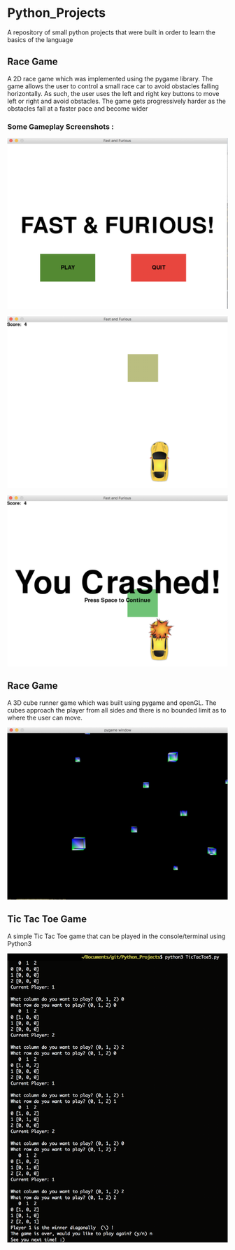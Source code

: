 # Python_Projects
A repository of small python projects that were built in order to learn the basics of the language

## Race Game
A 2D race game which was implemented using the pygame library. 
The game allows the user to control a small race car to avoid obstacles falling horizontally.
As such, the user uses the left and right key buttons to move left or right and avoid obstacles.
The game gets progressively harder as the obstacles fall at a faster pace and become wider
### Some Gameplay Screenshots :
![RaceGame1](RaceGame/Screenshots/RaceGame1v.png)

![RaceGame2](RaceGame/Screenshots/RaceGame2v.png)

![RaceGame3](RaceGame/Screenshots/RaceGame3v.png)

## Race Game
A 3D cube runner game which was built using pygame and openGL. The cubes approach the player from all sides 
and there is no bounded limit as to where the user can move.

![CubeRunner](CubeRunner/Screenshots/CubeRunner.png)


## Tic Tac Toe Game
A simple Tic Tac Toe game that can be played in the console/terminal using Python3

![GamePlay](TicTacToe/ScreenShots/TicTacToe.png)
